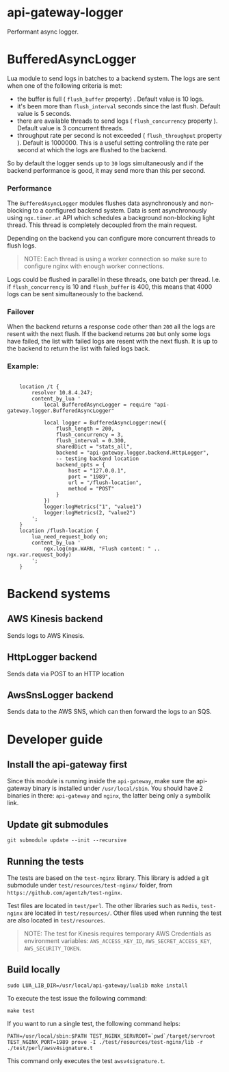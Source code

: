 api-gateway-logger
==================

Performant async logger.

BufferedAsyncLogger
=====================
Lua module to send logs in batches to a backend system.
The logs are sent when one of the following criteria is met:

 * the buffer is full ( `flush_buffer` property) . Default value is 10 logs.
 * it's been more than `flush_interval` seconds since the last flush. Default value is 5 seconds.
 * there are available threads to send logs ( `flush_concurrency` property ). Default value is 3 concurrent threads.
 * throughput rate per second is not exceeded ( `flush_throughput` property ). Default is 1000000. 
   This is a useful setting controlling the rate per second at which the logs are flushed to the backend.
 
So by default the logger sends up to `30` logs simultaneously and if the backend performance is good, it may send more than this per second. 

### Performance
The `BufferedAsyncLogger` modules flushes data asynchronously and non-blocking to a configured backend system.
Data is sent asynchronously using `ngx.timer.at` API which schedules a background non-blocking light thread.
This thread is completely decoupled from the main request.

Depending on the backend you can configure more concurrent threads to flush logs.

> NOTE: Each thread is using a worker connection so make sure to configure nginx with enough worker connections.

Logs could be flushed in parallel in these threads, one batch per thread. 
I.e. if `flush_concurrency` is 10 and `flush_buffer` is 400, this means that 4000 logs can be sent simultaneously to the backend. 

### Failover
When the backend returns a response code other than `200` all the logs are resent with the next flush.
If the backend returns `200` but only some logs have failed, the list with failed logs are resent with the next flush.
It is up to the backend to return the list with failed logs back.

### Example:

``` nginx

    location /t {
        resolver 10.8.4.247;
        content_by_lua '
            local BufferedAsyncLogger = require "api-gateway.logger.BufferedAsyncLogger"

            local logger = BufferedAsyncLogger:new({
                flush_length = 200,
                flush_concurrency = 3,
                flush_interval = 0.300,
                sharedDict = "stats_all",
                backend = "api-gateway.logger.backend.HttpLogger",
                -- testing backend location
                backend_opts = {
                    host = "127.0.0.1",
                    port = "1989",
                    url = "/flush-location",
                    method = "POST"
                }
            })
            logger:logMetrics("1", "value1")
            logger:logMetrics(2, "value2")
        ';
    }
    location /flush-location {
        lua_need_request_body on;
        content_by_lua '
            ngx.log(ngx.WARN, "Flush content: " .. ngx.var.request_body)
        ';
    }
```

Backend systems
===============

AWS Kinesis backend
------------------
Sends logs to AWS Kinesis.

HttpLogger backend
------------------
Sends data via POST to an HTTP location

AwsSnsLogger backend
--------------------
Sends data to the AWS SNS, which can then forward the logs to an SQS.


Developer guide
===============

## Install the api-gateway first
 Since this module is running inside the `api-gateway`, make sure the api-gateway binary is installed under `/usr/local/sbin`.
 You should have 2 binaries in there: `api-gateway` and `nginx`, the latter being only a symbolik link.

## Update git submodules
```
git submodule update --init --recursive
```

## Running the tests
The tests are based on the `test-nginx` library.
This library is added a git submodule under `test/resources/test-nginx/` folder, from `https://github.com/agentzh/test-nginx`.

Test files are located in `test/perl`.
The other libraries such as `Redis`, `test-nginx` are located in `test/resources/`.
Other files used when running the test are also located in `test/resources`.

>NOTE: The test for Kinesis requires temporary AWS Credentials as environment variables: `AWS_ACCESS_KEY_ID`, `AWS_SECRET_ACCESS_KEY`, `AWS_SECURITY_TOKEN`.

## Build locally
 ```
sudo LUA_LIB_DIR=/usr/local/api-gateway/lualib make install
 ```

To execute the test issue the following command:
 ```
 make test
 ```

 If you want to run a single test, the following command helps:
 ```
 PATH=/usr/local/sbin:$PATH TEST_NGINX_SERVROOT=`pwd`/target/servroot TEST_NGINX_PORT=1989 prove -I ./test/resources/test-nginx/lib -r ./test/perl/awsv4signature.t
 ```
 This command only executes the test `awsv4signature.t`.

